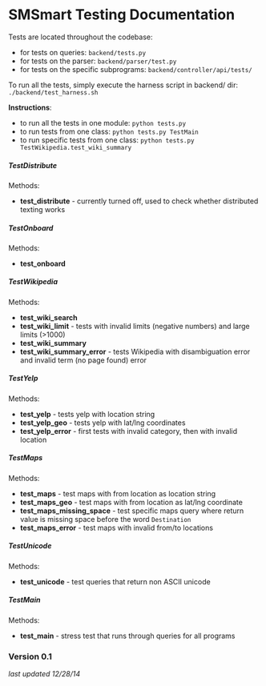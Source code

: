 # SMSmart Testing Documentation

Tests are located throughout the codebase:
- for tests on queries: ```backend/tests.py```
- for tests on the parser: ```backend/parser/test.py```
- for tests on the specific subprograms: ```backend/controller/api/tests/```

To run all the tests, simply execute the harness script in backend/ dir:  ```./backend/test_harness.sh```

**Instructions**:
- to run all the tests in one module: ```python tests.py```
- to run tests from one class: ```python tests.py TestMain```
- to run specific tests from one class: ```python tests.py TestWikipedia.test_wiki_summary```


##### TestDistribute 
Methods:
- **test_distribute** - currently turned off, used to check whether distributed texting works

##### TestOnboard
Methods:
- **test_onboard** 

##### TestWikipedia
Methods:
- **test_wiki_search**
- **test_wiki_limit** - tests with invalid limits (negative numbers) and large limits (>1000)
- **test_wiki_summary**
- **test_wiki_summary_error** - tests Wikipedia with disambiguation error and invalid term (no page found) error

##### TestYelp
Methods:
- **test_yelp** - tests yelp with location string 
- **test_yelp_geo** - tests yelp with lat/lng coordinates 
- **test_yelp_error** - first tests with invalid category, then with invalid location

##### TestMaps
Methods:
- **test_maps** - test maps with from location as location string
- **test_maps_geo** - test maps with from location as lat/lng coordinate
- **test_maps_missing_space** - test specific maps query where return value is missing space before the word ```Destination```
- **test_maps_error** - test maps with invalid from/to locations 

##### TestUnicode
Methods:
- **test_unicode** - test queries that return non ASCII unicode 

##### TestMain
Methods:
- **test_main** - stress test that runs through queries for all programs

### Version 0.1 
*last updated 12/28/14*


